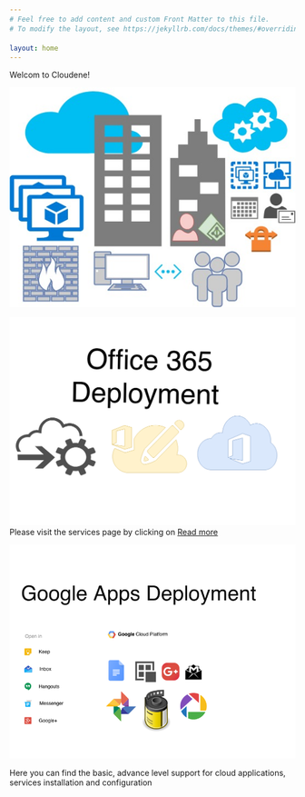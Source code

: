 ```yaml
---
# Feel free to add content and custom Front Matter to this file.
# To modify the layout, see https://jekyllrb.com/docs/themes/#overriding-theme-defaults

layout: home
---
```


Welcom to Cloudene!


![ ](/assets/2.jpg)


![ ](/assets/O365.png)
Please visit the services page by clicking on <a href="https://cloudenes.com/services/">Read more</a>


![ ](/assets/gsuite.png)


<p> Here you can find the basic, advance level support for cloud applications, services installation and configuration</p>

